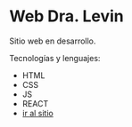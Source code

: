 # <h1>Web Dra. Levin</h1>

<p>Sitio web en desarrollo.</p>

Tecnologías y lenguajes:

<ul>
  <li>HTML</li>
  <li>CSS</li>
  <li>JS</li>
  <li>REACT</li>
  <li><a href="dralevin.ar">ir al sitio</a></li>
</ul>


